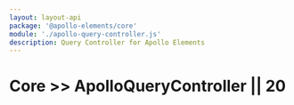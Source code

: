 ```yaml
---
layout: layout-api
package: '@apollo-elements/core'
module: './apollo-query-controller.js'
description: Query Controller for Apollo Elements
---
```

# Core >> ApolloQueryController || 20
